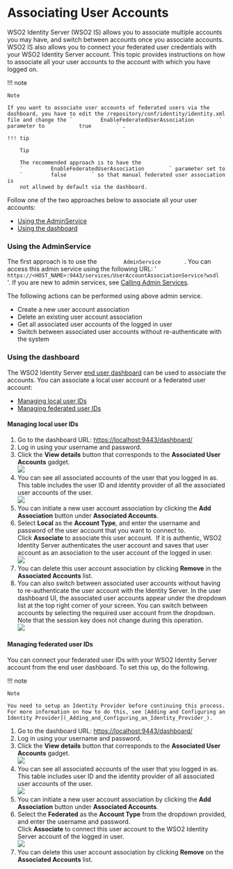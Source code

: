 # Associating User Accounts

WSO2 Identity Server (WSO2 IS) allows you to associate multiple accounts
you may have, and switch between accounts once you associate accounts.
WSO2 IS also allows you to connect your federated user credentials with
your WSO2 Identity Server account. This topic provides instructions on
how to associate all your user accounts to the account with which you
have logged on.

!!! note
    
    Note
    
    If you want to associate user accounts of federated users via the
    dashboard, you have to edit the /repository/conf/identity/identity.xml
    file and change the `         EnableFederatedUserAssociation        `
    parameter to `         true        ` .
    
    !!! tip
        
        Tip
        
        The recommended approach is to have the
        `         EnableFederatedUserAssociation        ` parameter set to
        `         false        ` so that manual federated user association is
        not allowed by default via the dashboard.
        

  
Follow one of the two approaches below to associate all your user
accounts:

-   [Using the
    AdminService](#AssociatingUserAccounts-UsingtheAdminService)
-   [Using the dashboard](#AssociatingUserAccounts-Usingthedashboard)

### Using the AdminService

The first approach is to use the `         AdminService        ` . You
can access this admin service using the following URL: '
`         https://<HOST_NAME>:9443/services/UserAccountAssociationService?wsdl        `
'. If you are new to admin services, see [Calling Admin
Services](_Calling_Admin_Services_).

The following actions can be performed using above admin service.

-   Create a new user account association
-   Delete an existing user account association
-   Get all associated user accounts of the logged in user
-   Switch between associated user accounts without re-authenticate with
    the system

### Using the dashboard

The WSO2 Identity Server [end user
dashboard](_Using_the_End_User_Dashboard_) can be used to associate the
accounts. You can associate a local user account or a federated user
account:

-   [Managing local user
    IDs](#AssociatingUserAccounts-ManaginglocaluserIDs)
-   [Managing federated user
    IDs](#AssociatingUserAccounts-ManagingfederateduserIDs)

#### Managing local user IDs

1.  Go to the dashboard URL: <https://localhost:9443/dashboard/>
2.  Log in using your username and password.
3.  Click the **View details** button that corresponds to the
    **Associated User Accounts** gadget.  
    ![](../../assets/img//103330463/103330465.png) 
4.  You can see all associated accounts of the user that you logged in
    as. This table includes the user ID and identity provider of all the
    associated user accounts of the user.  
    ![](../../assets/img//103330463/103330467.png) 
5.  You can initiate a new user account association by clicking the
    **Add Association** button under **Associated Accounts**.
6.  Select **Local** as the **Account Type**, and enter the username
    and password of the user account that you want to connect to.  
    Click **Associate** to associate this user account.  If it is
    authentic, WSO2 Identity Server authenticates the user account and
    saves that user account as an association to the user account of the
    logged in user.  
    ![](../../assets/img//103330463/103330466.png) 
7.  You can delete this user account association by clicking **Remove**
    in the **Associated Accounts** list.
8.  You can also switch between associated user accounts without having
    to re-authenticate the user account with the Identity Server. In the
    user dashboard UI, the associated user accounts appear under the
    dropdown list at the top right corner of your screen. You can switch
    between accounts by selecting the required user account from the
    dropdown. Note that the session key does not change during this
    operation.  
    ![](../../assets/img//103330463/103330468.png) 

#### Managing federated user IDs

You can connect your federated user IDs with your WSO2 Identity Server
account from the end user dashboard. To set this up, do the following.

!!! note
    
    Note
    
    You need to setup an Identity Provider before continuing this process.
    For more information on how to do this, see [Adding and Configuring an
    Identity Provider](_Adding_and_Configuring_an_Identity_Provider_).
    

1.  Go to the dashboard URL: <https://localhost:9443/dashboard/>
2.  Log in using your username and password.
3.  Click the **View details** button that corresponds to the
    **Associated User Accounts** gadget.  
    ![](../../assets/img//103330463/103330465.png) 
4.  You can see all associated accounts of the user that you logged in
    as. This table includes user ID and the identity provider of all
    associated user accounts of the user.  
    ![](../../assets/img//103330463/103330467.png) 
5.  You can initiate a new user account association by clicking the
    **Add Association** button under **Associated Accounts**.
6.  Select the **Federated** as the **Account Type** from the dropdown
    provided, and enter the username and password.  
    Click **Associate** to connect this user account to the WSO2
    Identity Server account of the logged in user.  
    ![](../../assets/img//103330463/103330466.png) 
7.  You can delete this user account association by clicking **Remove**
    on the **Associated Accounts** list.
